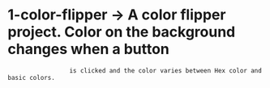 # 1-color-flipper ->  A color flipper project. Color on the background changes when a button 
                     is clicked and the color varies between Hex color and basic colors.
